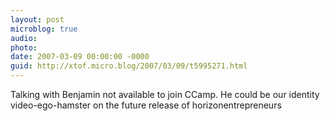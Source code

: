 ```yaml
---
layout: post
microblog: true
audio: 
photo: 
date: 2007-03-09 00:00:00 -0000
guid: http://xtof.micro.blog/2007/03/09/t5995271.html
---
```

Talking with Benjamin not available to join CCamp. He could be our identity video-ego-hamster on the future release of horizonentrepreneurs
